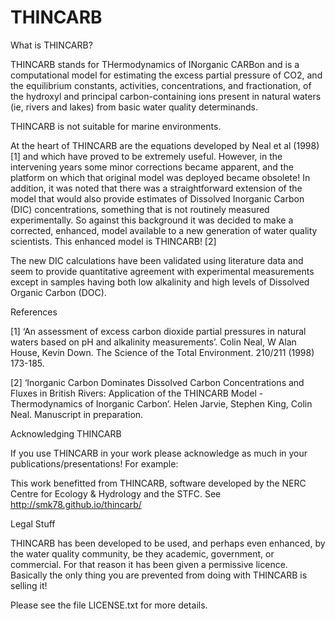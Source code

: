 # THINCARB

What is THINCARB?

THINCARB stands for THermodynamics of INorganic CARBon and is a computational model for estimating the excess partial pressure of CO2, and the equilibrium constants, activities, concentrations, and fractionation, of the hydroxyl and principal carbon-containing ions present in natural waters (ie, rivers and lakes) from basic water quality determinands.

THINCARB is not suitable for marine environments.

At the heart of THINCARB are the equations developed by Neal et al (1998) [1] and which have proved to be extremely useful. However, in the intervening years some minor corrections became apparent, and the platform on which that original model was deployed became obsolete! In addition, it was noted that there was a straightforward extension of the model that would also provide estimates of Dissolved Inorganic Carbon (DIC) concentrations, something that is not routinely measured experimentally. So against this background it was decided to make a corrected, enhanced, model available to a new generation of water quality scientists. This enhanced model is THINCARB! [2]

The new DIC calculations have been validated using literature data and seem to provide quantitative agreement with experimental measurements except in samples having both low alkalinity and high levels of Dissolved Organic Carbon (DOC).

References

[1] ‘An assessment of excess carbon dioxide partial pressures in natural waters based on pH and alkalinity measurements’. Colin Neal, W Alan House, Kevin Down. The Science of the Total Environment. 210/211 (1998) 173-185.

[2] ‘Inorganic Carbon Dominates Dissolved Carbon Concentrations and Fluxes in British Rivers: Application of the THINCARB Model - Thermodynamics of Inorganic Carbon’. Helen Jarvie, Stephen King, Colin Neal. Manuscript in preparation.

Acknowledging THINCARB

If you use THINCARB in your work please acknowledge as much in your publications/presentations! For example:

This work benefitted from THINCARB, software developed by the NERC Centre for Ecology & Hydrology and the STFC. See http://smk78.github.io/thincarb/

Legal Stuff

THINCARB has been developed to be used, and perhaps even enhanced, by the water quality community, be they academic, government, or commercial. For that reason it has been given a permissive licence. Basically the only thing you are prevented from doing with THINCARB is selling it!

Please see the file LICENSE.txt for more details.
